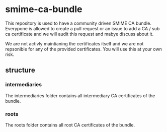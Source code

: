 # smime-ca-bundle
This repository is used to have a community driven SMIME CA bundle.  
Everypone is allowed to create a pull request or an issue to add a CA / sub ca certificate and we will audit this request and mabye discuss about it.

We are not activly maintianing the certificates itself and we are not repsonible for any of the provided certificates.
You will use this at your own risk.


## structure
### intermediaries
The intermediaries folder contains all intermediary CA certificates of the bundle.

### roots
The roots folder contains all root CA certificates of the bundle.
